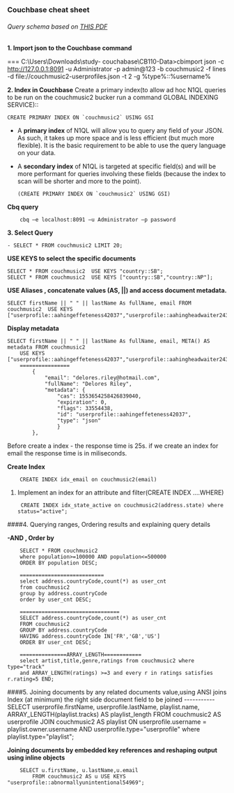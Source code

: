 ### Couchbase cheat sheet ###
###### Query schema based on [THIS PDF](https://github.com/Sudarshan-Neupane/npm_angular_tuts_commands/blob/master/images/couchmusic2-data-model.pdf)


 __1. Import json to the Couchbase command__ 
 
===
    C:\Users\Downloads\study- couchabase\CB110-Data>cbimport json -c http://127.0.0.1:8091 -u Administrator -p admin@123 -b couchmusic2 -f lines -d file://couchmusic2-userprofiles.json -t 2 -g %type%::%username%


__2.	Index in Couchbase__
Create a primary index(to allow ad hoc N1QL queries to be run on the couchmusic2 bucker run a command GLOBAL INDEXING SERVICE):: 
    
    CREATE PRIMARY INDEX ON `couchmusic2` USING GSI
* A __primary index__ of N1QL will allow you to query any field of your JSON. As such, it takes up more space and is less efficient (but much more flexible). It is the basic requirement to be able to use the query language on your data.
* A __secondary index__ of N1QL is targeted at specific field(s) and will be more performant for queries involving these fields (because the index to scan will be shorter and more to the point).
      
      (CREATE PRIMARY INDEX ON `couchmusic2` USING GSI)
      
**Cbq query**
 
        cbq –e localhost:8091 –u Administrator –p password
        
__3. Select Query__
	
	- SELECT * FROM couchmusic2 LIMIT 20;
**USE KEYS to select the specific documents**

    SELECT * FROM couchmusic2  USE KEYS "country::SB";
    SELECT * FROM couchmusic2  USE KEYS ["country::SB","country::NP"];

**USE Aliases , concatenate values (AS,  ||) and access document metadata.** 

    SELECT firstName || " " || lastName As fullName, email FROM couchmusic2  USE KEYS 
    ["userprofile::aahingeffeteness42037","userprofile::aahingheadwaiter24314"];
	
   __Display metadata__
   
    SELECT firstName || " " || lastName As fullName, email, META() AS metadata FROM couchmusic2  
        USE KEYS ["userprofile::aahingeffeteness42037","userprofile::aahingheadwaiter24314"];
        ================
            {
	            "email": "delores.riley@hotmail.com",
                "fullName": "Delores Riley",
   	            "metadata": {
   	                "cas": 1553654258426839040,
                    "expiration": 0,
   	                "flags": 33554438,
   	                "id": "userprofile::aahingeffeteness42037",
                    "type": "json"
    	            }
            },

Before create a index - the response time is 25s. if we create an index for email the response time is in miliseconds.

**Create Index** 

        CREATE INDEX idx_email on couchmusic2(email)
1. Implement an index for an attribute and filter(CREATE INDEX ....WHERE)

        CREATE INDEX idx_state_active on couchmusic2(address.state) where status="active";
 
        
####4. Querying ranges, Ordering results and explaining query details

**-AND , Order by**

        SELECT * FROM couchmusic2  
        where population>=100000 AND population<=500000 
        ORDER BY population DESC;
        
        ===========================
        select address.countryCode,count(*) as user_cnt 
        from couchmusic2
        group by address.countryCode
        order by user_cnt DESC;
        
        ================================
        SELECT address.countryCode,count(*) as user_cnt 
        FROM couchmusic2
        GROUP BY address.countryCode
        HAVING address.countryCode IN['FR','GB','US']
        ORDER BY user_cnt DESC;
        
        ===============ARRAY_LENGTH============
        select artist,title,genre,ratings from couchmusic2 where type="track" 
        and ARRAY_LENGTH(ratings) >=3 and every r in ratings satisfies r.rating=5 END;
     
####5. Joining documents by any related documents value,using ANSI joins
     Index (at minimum) the right side document field to be joined
     -----------
     SELECT userprofile.firstName, userprofile.lastName, playlist.name,
           ARRAY_LENGTH(playlist.tracks) AS playlist_length
     FROM couchmusic2 AS userprofile
     JOIN couchmusic2 AS playlist
        ON userprofile.username = playlist.owner.username
        AND userprofile.type="userprofile" where playlist.type="playlist";
        
**Joining documents by embedded key references and reshaping output using inline objects**
        
        SELECT u.firstName, u.lastName,u.email 
            FROM couchmusic2 AS u USE KEYS "userprofile::abnormallyunintentional54969";
